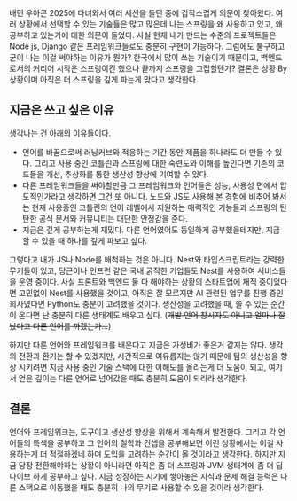 배민 우아콘 2025에 다녀와서 여러 세션을 돌던 중에 갑작스럽게 의문이 찾아왔다. 여러 상황에서 선택할 수 있는 기술들은 많고 많은데 나는 스프링을 왜 사용하고 있고, 왜 공부하고 있는가에 대한 의문이 들었다.
사실 현재 내가 만드는 수준의 프로젝트들은 Node js, Django 같은 프레임워크들로도 충분히 구현이 가능하다. 
그럼에도 불구하고 굳이 나는 이걸 써야하는 이유가 뭔가? 한국에서 많이 쓰는 기술이기 때문이고, 백엔드로서의 커리어 시작은 스프링이긴 했으나 끝까지 스프링을 고집할텐가?
결론은 상황 By 상황이며 아직은 더 스프링을 깊게 파는게 맞다고 생각한다.
## 지금은 쓰고 싶은 이유

생각나는 건 아래의 이유들이다.
- 언어를 바꿈으로써 러닝커브와 적응하는 기간 동안 제품을 하나라도 더 만들 수 있다. 그리고 사용 중인 코틀린과 스프링에 대한 숙련도와 이해를 높인다면 기존의 코드들을 개선, 추상화를 통한 생산성 향상에 기여할 수 있다.
- 다른 프레임워크들을 써야할만큼 그 프레임워크와 언어들은 성능, 사용성 면에서 압도적인가라고 생각하면 그건 또 아니다. 노드와 JS도 사용해 본 경험에 비추어 봐서는 현재 사용중인 코틀린의 언어 레벨에서 지원하는 매력적인 기능들과 스프링의 탄탄한 공식 문서와 커뮤니티는 대단한 안정감을 준다.
- 지금은 깊게 공부하는게 재밌다. 다른 언어였어도 동일하게 공부했을테지만, 지금 할 수 있을 때 하나를 깊게 파보고 싶다.

그렇다고 내가 JS나 Node를 배척하는 것은 아니다. Nest와 타입스크립트라는 강력한 무기들이 있고, 당근이나 인프런 같은 국내 굵직한 기업들도 Nest를 사용하여 서비스들을 운영 중이다. 사실 프론트와 백엔드 둘 다 해야하는 상황의 스타트업에 재직 중이었다면 고민없이 Nest를 사용했을 것이고, 아직은 잘 모르지만 AI 관련된 업무를 진행 중인 회사였다면 Python도 충분이 고려했을 것이다. 생산성을 고려했을 때, 쓸 수 있는 순간이 온다면 난 충분히 다른 생태계도 배우고 싶다. (~~개발 언어 창시자도 아니고 얼마나 잘났다고 다른 언어를 까겠는가...~~)

하지만 다른 언어와 프레임워크를 배운다고 지금은 가성비가 좋은거 같지는 않다. 생각의 전환과 환기는 할 수 있겠지만, 시간적으로 여유롭지는 않기 때문에 팀의 생산성을 향상 시키려면 지금 사용 중인 기술 스택에 대한 이해도를 올리는게 더 도움이 되고, 여기서 얻은 깊이는 다른 언어로 넘어갔을 때도 충분히 도움이 되리라 생각한다.

## 결론
언어와 프레임워크는, 도구이고 생산성 향상을 위해서 계속해서 발전한다. 그리고 각 언어들의 특색을 공부하고 그 언어의 철학과 컨셉을 공부해보면 이런 상황에서는 이걸 사용하는게 더 적절하겠네 하며 도입을 고려하는 순간이 올 것이라고 생각한다. 하지만 지금 당장 전환해야하는 상황이 아니라면 아직은 좀 더 스프링과 JVM 생태계에 좀 더 딥다이브 하게 공부하고 싶다. 지금 성장하는 시기에 쌓아놓은 지식과 문제 해결 능력은 다른 스택으로 이동했을 때도 충분히 나의 무기로 사용할 수 있을 것이라 생각한다.